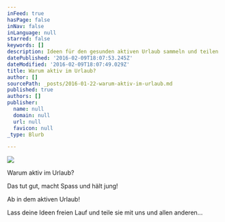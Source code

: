 ```yaml
---
inFeed: true
hasPage: false
inNav: false
inLanguage: null
starred: false
keywords: []
description: Ideen für den gesunden aktiven Urlaub sammeln und teilen
datePublished: '2016-02-09T18:07:53.245Z'
dateModified: '2016-02-09T18:07:49.029Z'
title: Warum aktiv im Urlaub?
author: []
sourcePath: _posts/2016-01-22-warum-aktiv-im-urlaub.md
published: true
authors: []
publisher:
  name: null
  domain: null
  url: null
  favicon: null
_type: Blurb

---
```

![](https://the-grid-user-content.s3-us-west-2.amazonaws.com/845ff623-afe1-440b-b394-e318792436a4.jpg)

Warum aktiv im Urlaub?

Das tut gut, macht Spass und hält jung!

Ab in dem aktiven Urlaub!

Lass deine Ideen freien Lauf und teile sie mit uns und allen anderen...